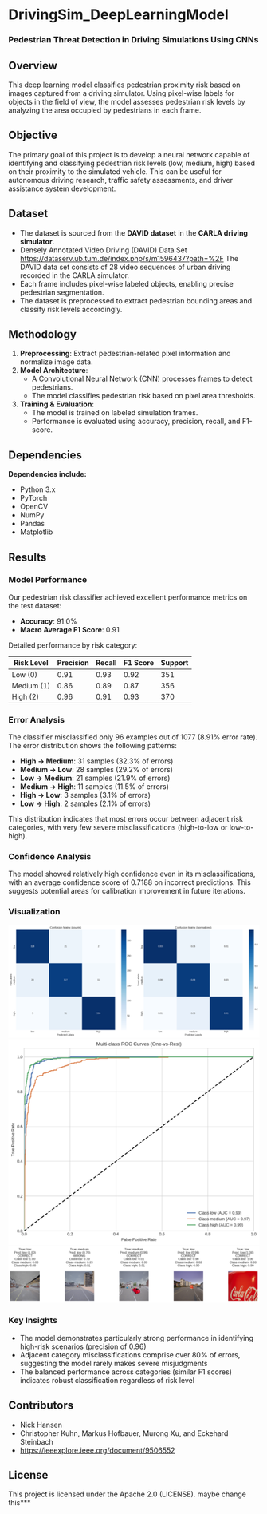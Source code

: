 # **DrivingSim_DeepLearningModel**  
### **Pedestrian Threat Detection in Driving Simulations Using CNNs**  

## **Overview**  
This deep learning model classifies pedestrian proximity risk based on images captured from a driving simulator. Using pixel-wise labels for objects in the field of view, the model assesses pedestrian risk levels by analyzing the area occupied by pedestrians in each frame.  

## **Objective**  
The primary goal of this project is to develop a neural network capable of identifying and classifying pedestrian risk levels (low, medium, high) based on their proximity to the simulated vehicle. This can be useful for autonomous driving research, traffic safety assessments, and driver assistance system development.  

## **Dataset**  
- The dataset is sourced from the **DAVID dataset** in the **CARLA driving simulator**.
- Densely Annotated Video Driving (DAVID) Data Set
https://dataserv.ub.tum.de/index.php/s/m1596437?path=%2F
The DAVID data set consists of 28 video sequences of urban driving recorded in the CARLA simulator.
- Each frame includes pixel-wise labeled objects, enabling precise pedestrian segmentation.  
- The dataset is preprocessed to extract pedestrian bounding areas and classify risk levels accordingly.  

## **Methodology**  
1. **Preprocessing**: Extract pedestrian-related pixel information and normalize image data.  
2. **Model Architecture**:  
   - A Convolutional Neural Network (CNN) processes frames to detect pedestrians.  
   - The model classifies pedestrian risk based on pixel area thresholds.  
3. **Training & Evaluation**:  
   - The model is trained on labeled simulation frames.  
   - Performance is evaluated using accuracy, precision, recall, and F1-score.  

## **Dependencies**  
**Dependencies include:**  
- Python 3.x  
- PyTorch  
- OpenCV  
- NumPy  
- Pandas  
- Matplotlib  

## **Results**  

### Model Performance

Our pedestrian risk classifier achieved excellent performance metrics on the test dataset:

- **Accuracy**: 91.0%
- **Macro Average F1 Score**: 0.91

Detailed performance by risk category:

| Risk Level | Precision | Recall | F1 Score | Support |
|------------|-----------|--------|----------|---------|
| Low (0)    | 0.91      | 0.93   | 0.92     | 351     |
| Medium (1) | 0.86      | 0.89   | 0.87     | 356     |
| High (2)   | 0.96      | 0.91   | 0.93     | 370     |

### Error Analysis

The classifier misclassified only 96 examples out of 1077 (8.91% error rate). The error distribution shows the following patterns:

- **High → Medium**: 31 samples (32.3% of errors)
- **Medium → Low**: 28 samples (29.2% of errors)
- **Low → Medium**: 21 samples (21.9% of errors)
- **Medium → High**: 11 samples (11.5% of errors)
- **High → Low**: 3 samples (3.1% of errors)
- **Low → High**: 2 samples (2.1% of errors)

This distribution indicates that most errors occur between adjacent risk categories, with very few severe misclassifications (high-to-low or low-to-high).

### Confidence Analysis

The model showed relatively high confidence even in its misclassifications, with an average confidence score of 0.7188 on incorrect predictions. This suggests potential areas for calibration improvement in future iterations.

### Visualization

![Risk Classification Confusion Matrix](/assets/confusion_matrix.png)
![Risk Classification Confusion Matrix](/assets/multiclass_ROC_curve.png)
![Risk Classification Confusion Matrix](/assets/sample_pred.png)

### Key Insights

- The model demonstrates particularly strong performance in identifying high-risk scenarios (precision of 0.96)
- Adjacent category misclassifications comprise over 80% of errors, suggesting the model rarely makes severe misjudgments
- The balanced performance across categories (similar F1 scores) indicates robust classification regardless of risk level 

## **Contributors**  
- Nick Hansen
- Christopher Kuhn, Markus Hofbauer, Murong Xu, and Eckehard Steinbach
- https://ieeexplore.ieee.org/document/9506552

## **License**  
This project is licensed under the Apache 2.0 (LICENSE). 
maybe change this***
